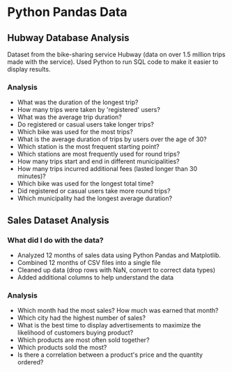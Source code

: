 # Python Pandas Data 

## Hubway Database Analysis
Dataset from the bike-sharing service Hubway (data on over 1.5 million trips made with the service). Used Python to run SQL code to make it easier to display results.

### Analysis
* What was the duration of the longest trip?
* How many trips were taken by 'registered' users?
* What was the average trip duration?
* Do registered or casual users take longer trips?
* Which bike was used for the most trips?
* What is the average duration of trips by users over the age of 30?
* Which station is the most frequent starting point?
* Which stations are most frequently used for round trips?
* How many trips start and end in different municipalities?
* How many trips incurred additional fees (lasted longer than 30 minutes)?
* Which bike was used for the longest total time?
* Did registered or casual users take more round trips?
* Which municipality had the longest average duration?


## Sales Dataset Analysis
### What did I do with the data?
* Analyzed 12 months of sales data using Python Pandas and Matplotlib.
* Combined 12 months of CSV files into a single file
* Cleaned up data (drop rows with NaN, convert to correct data types)
* Added additional columns to help understand the data

### Analysis
* Which month had the most sales? How much was earned that month?
* Which city had the highest number of sales?
* What is the best time to display advertisements to maximize the likelihood of customers buying product?
* Which products are most often sold together?
* Which products sold the most?
* Is there a correlation between a product's price and the quantity ordered?
